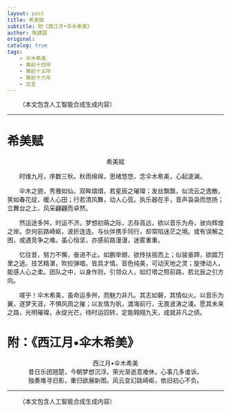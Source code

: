 ```yaml
---
layout: post
title: 希美赋
subtitle: 附《西江月•伞木希美》
author: 陶建国
original: 
catalog: true
tags:
    - 伞木希美
    - 黄前十四年
    - 黄前十五年
    - 黄前十六年
    - 文言
---
```


&emsp;&emsp;（本文包含人工智能合成生成内容）

* * *

# 希美赋

<center>希美赋</center>

&emsp;&emsp;时维九月，序数三秋。秋雨绵绵，思绪悠悠，念伞木希美，心起波澜。

&emsp;&emsp;伞木之貌，秀雅如仙。双眸熠熠，若星辰之璀璨；发丝飘飘，似流云之逸散。笑如春花绽，暖人心田；行若清风舞，动人心弦。执乐器在手，音声袅袅而悠扬；立舞台之上，风采翩翩而卓然。

&emsp;&emsp;然运途多舛，时运不济。梦想初萌之际，志存高远，欲以音乐为舟，驶向辉煌之岸。奈何前路崎岖，波折连连。与伙伴携手同行，却常陷迷茫之境。或有误解之困，或遇竞争之难。虽心恒坚，亦感前路漫漫，迷雾重重。

&emsp;&emsp;忆往昔，努力不懈，奋进不止。如鹏举翅，欲抟扶摇而上；似骏奋蹄，欲踏万里之途。技艺精湛，吹拉弹唱，皆具才情。音色纯美，可动天地之灵；旋律动人，能感人心之柔。团队之中，以身作则，引领众人，如灯塔之照前路，若北辰之引方向。

&emsp;&emsp;嗟乎！伞木希美，虽命运多舛，而魅力非凡。其志如磐，其情似火。以音乐为翼，逐梦天涯，不惧风雨之摧；以友情为帆，渡海前行，无畏波涛之涌。愿其未来之路，光明璀璨，永绽光芒。待时运回转，定能翱翔九天，成就非凡之绩。

# 附：《西江月•伞木希美》

<center>西江月•伞木希美</center>

<center>昔日乐团翘楚，今朝梦想沉浮。荣光渐逝意难休，心事几多谁诉。</center>

<center>独奏难寻旧影，重归欲展新图。风云变幻路崎岖，依旧初心不负。</center>

* * *

&emsp;&emsp;（本文包含人工智能合成生成内容）